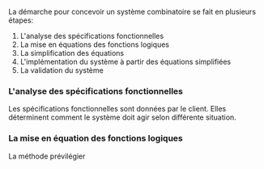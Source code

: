 La démarche pour concevoir un système combinatoire se fait en plusieurs étapes:
1. L'analyse des spécifications fonctionnelles
2. La mise en équations des fonctions logiques
3. La simplification des équations
4. L'implémentation du système à partir des équations simplifiées
5. La validation du système

### L'analyse des spécifications fonctionnelles
Les spécifications fonctionnelles sont données par le client. Elles déterminent comment le système doit agir selon différente situation. 

### La mise en équation des fonctions logiques
La méthode prévilégier